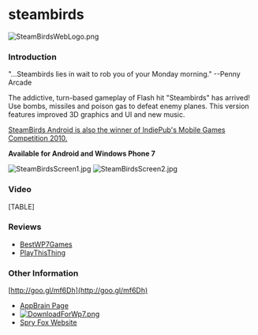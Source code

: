 # steambirds

![SteamBirdsWebLogo.png](../.gitbook/assets/migrated\_media-SteamBirdsWebLogo.png)

### Introduction

"...Steambirds lies in wait to rob you of your Monday morning." --Penny Arcade

The addictive, turn-based gameplay of Flash hit "Steambirds" has arrived! Use bombs, missiles and poison gas to defeat enemy planes. This version features improved 3D graphics and UI and new music.

[SteamBirds Android is also the winner of IndiePub's Mobile Games Competition 2010.](http://www.gamasutra.com/view/news/32050/SteamBirds\_Wins\_Grand\_Prize\_At\_IndiePubs\_Mobile\_Games\_Competition.php)

**Available for Android and Windows Phone 7**

![SteamBirdsScreen1.jpg](../.gitbook/assets/migrated\_media-SteamBirdsScreen1.jpg) ![SteamBirdsScreen2.jpg](../.gitbook/assets/migrated\_media-SteamBirdsScreen2.jpg)

### Video

\[TABLE]

### Reviews

* [BestWP7Games](http://goo.gl/evDmj)
* [PlayThisThing](http://playthisthing.com/steambirds)

### Other Information

[http://goo.gl/mf6Dh](http://goo.gl/mf6Dh)

* [AppBrain Page](http://www.appbrain.com/app/steambirds/com.SteamBirds)
* [![DownloadForWp7.png](../.gitbook/assets/migrated\_media-DownloadForWp7.png)](http://social.zune.net/External/LaunchZuneProtocol.aspx?pathuri=navigate%3FphoneAppID=949aeeaf-c60a-4f34-b293-b6a671a6cc3c)
* [Spry Fox Website](http://www.spryfox.com/)
